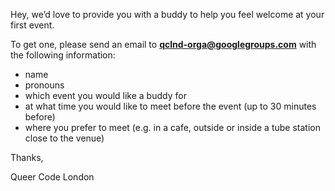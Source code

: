 Hey, we’d love to provide you with a buddy to help you feel welcome at your first event.

To get one, please send an email to **qclnd-orga@googlegroups.com** with the following information:

- name
- pronouns
- which event you would like a buddy for
- at what time you would like to meet before the event (up to 30 minutes before)
- where you prefer to meet (e.g. in a cafe, outside or inside a tube station close to the venue)

Thanks,

Queer Code London
